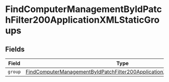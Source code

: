 # FindComputerManagementByIdPatchFilter200ApplicationXMLStaticGroups


## Fields

| Field                                                                                                                                                                         | Type                                                                                                                                                                          | Required                                                                                                                                                                      | Description                                                                                                                                                                   |
| ----------------------------------------------------------------------------------------------------------------------------------------------------------------------------- | ----------------------------------------------------------------------------------------------------------------------------------------------------------------------------- | ----------------------------------------------------------------------------------------------------------------------------------------------------------------------------- | ----------------------------------------------------------------------------------------------------------------------------------------------------------------------------- |
| `group`                                                                                                                                                                       | [FindComputerManagementByIdPatchFilter200ApplicationXMLStaticGroupsGroup](../../models/operations/findcomputermanagementbyidpatchfilter200applicationxmlstaticgroupsgroup.md) | :heavy_minus_sign:                                                                                                                                                            | N/A                                                                                                                                                                           |